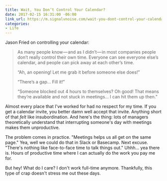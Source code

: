 ```yaml
---
title: Wait, You Don’t Control Your Calendar?
date: 2017-02-15 16:31:00 -06:00
link_url: https://m.signalvnoise.com/wait-you-dont-control-your-calendar-3a40f8f642fe
categories:
- Life
---
```


Jason Fried on controlling your calendar:

> As many people know — and as I didn’t — in most companies people don’t really control their own time. Everyone can see everyone else’s calendar, and people can pick away at each other’s time.
>
> “Ah, an opening! Let me grab it before someone else does!”
>
> “There’s a gap… Fill it!”
>
> “Someone blocked out 4 hours to themselves? Oh good! That means they’re available and not stuck in meetings… I can hit them up then.”

Almost every place that I've worked for had no respect for my time. If you get a calendar invite, you better damn well accept that invite. Anything short of that *felt* like insubordination. And here's the thing: lots of managers theoretically understand that interrupting someone's day with meetings makes them unproductive.

The problem comes in practice. "Meetings helps us all get on the same page." Yea, well we could do that in Slack or Basecamp. Next excuse. "There's nothing like face-to-face time to talk things out." Uhhh… yea there is. Hours of productive time where I can actually do the work you pay me for.

But hey! What do I care? I don't work full-time anymore. Thankfully, this type of crap doesn't stress me out these days.
